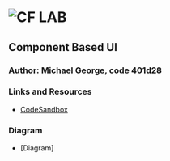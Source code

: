 ![CF](http://i.imgur.com/7v5ASc8.png) LAB
=================================================

## Component Based UI

### Author: Michael George, code 401d28

### Links and Resources
* [CodeSandbox](https://codesandbox.io/s/k02z304w63)

### Diagram
* [Diagram]
